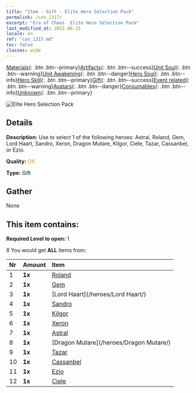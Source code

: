 ```yaml
---
title: "Item - Gift - Elite Hero Selection Pack"
permalink: /con_1317/
excerpt: "Era of Chaos  Elite Hero Selection Pack"
last_modified_at: 2021-06-15
locale: en
ref: "con_1317.md"
toc: false
classes: wide
---
```

 [Materials](/Items/){: .btn .btn--primary}[Artifacts](/Items/Artifacts/){: .btn .btn--success}[Unit Soul](/Items/UnitSoul/){: .btn .btn--warning}[Unit Awakening](/Items/UnitAwakening/){: .btn .btn--danger}[Hero Soul](/Items/HeroSoul/){: .btn .btn--info}[Hero Skill](/Items/HeroSkill/){: .btn .btn--primary}[Gift](/Items/Gift/){: .btn .btn--success}[Event related](/Items/Events/){: .btn .btn--warning}[Avatars](/Items/Avatars/){: .btn .btn--danger}[Consumables](/Items/Consumables/){: .btn .btn--info}[Unknown](/Items/Unknown/){: .btn .btn--primary}

 ![Elite Hero Selection Pack](/images/t/i_906030.png)

## Details
 **Description:** Use to select 1 of the following heroes: Astral, Roland, Gem, Lord Haart, Sandro, Xeron, Dragon Mutare, Kilgor, Ciele, Tazar, Cassanbel, or Ezio.

 **Quality:** <span style="color: #FF8C00">OK</span>

 **Type:** Gift

## Gather

  None

## This item contains:

 **Required Level to open:** 1

 8 You would get **ALL** items  from:

  | Nr | Amount |     Item    |
  |:---|:-------|:------------|
  | 1 |  **1x** | [Roland](/heroes/Roland/) |  | 
  | 2 |  **1x** | [Gem](/heroes/Gem/) |  | 
  | 3 |  **1x** | [Lord Haart](/heroes/Lord Haart/) |  | 
  | 4 |  **1x** | [Sandro](/heroes/Sandro/) |  | 
  | 5 |  **1x** | [Kilgor](/heroes/Kilgor/) |  | 
  | 6 |  **1x** | [Xeron](/heroes/Xeron/) |  | 
  | 7 |  **1x** | [Astral](/heroes/Astral/) |  | 
  | 8 |  **1x** | [Dragon Mutare](/heroes/Dragon Mutare/) |  | 
  | 9 |  **1x** | [Tazar](/heroes/Tazar/) |  | 
  | 10 |  **1x** | [Cassanbel](/heroes/Cassanbel/) |  | 
  | 11 |  **1x** | [Ezio](/heroes/Ezio/) |  | 
  | 12 |  **1x** | [Ciele](/heroes/Ciele/) |  | 
